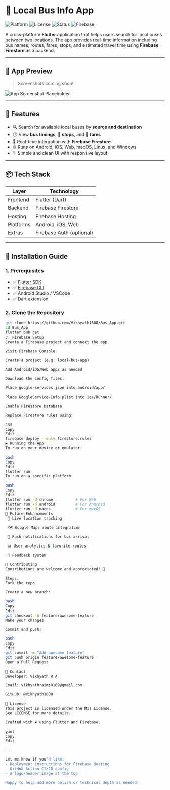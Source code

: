 
# 🚌 Local Bus Info App

![Platform](https://img.shields.io/badge/Platform-Flutter-blue.svg)
![License](https://img.shields.io/github/license/Vikhyath1608/Bus_App)
![Status](https://img.shields.io/badge/Status-In_Progress-yellow)
![Firebase](https://img.shields.io/badge/Firebase-Connected-brightgreen)

A cross-platform **Flutter** application that helps users search for local buses between two locations. The app provides real-time information including bus names, routes, fares, stops, and estimated travel time using **Firebase Firestore** as a backend.

---

## 📱 App Preview

> Screenshots coming soon!

![App Screenshot Placeholder](https://via.placeholder.com/700x400?text=App+Preview+Coming+Soon)

---

## 🚀 Features

- 🔍 Search for available local buses by **source and destination**
- 🕐 View **bus timings**, 🛑 **stops**, and 💸 **fares**
- 🔁 Real-time integration with **Firebase Firestore**
- 🌐 Runs on Android, iOS, Web, macOS, Linux, and Windows
- ✨ Simple and clean UI with responsive layout

---

## 📦 Tech Stack

| Layer     | Technology               |
| --------- | ------------------------ |
| Frontend  | Flutter (Dart)           |
| Backend   | Firebase Firestore       |
| Hosting   | Firebase Hosting         |
| Platforms | Android, iOS, Web        |
| Extras    | Firebase Auth (optional) |

---

## 🔧 Installation Guide

### 1. Prerequisites

- ✅ [Flutter SDK](https://flutter.dev/docs/get-started/install)
- ✅ [Firebase CLI](https://firebase.google.com/docs/cli)
- ✅ Android Studio / VSCode
- ✅ Dart extension

### 2. Clone the Repository

```bash
git clone https://github.com/Vikhyath1608/Bus_App.git
cd Bus_App
flutter pub get
3. Firebase Setup
Create a Firebase project and connect the app.

Visit Firebase Console

Create a project (e.g. local-bus-app)

Add Android/iOS/Web apps as needed

Download the config files:

Place google-services.json into android/app/

Place GoogleService-Info.plist into ios/Runner/

Enable Firestore Database

Replace Firestore rules using:

css
Copy
Edit
firebase deploy --only firestore:rules
▶️ Running the App
To run on your device or emulator:

bash
Copy
Edit
flutter run
To run on a specific platform:

bash
Copy
Edit
flutter run -d chrome          # For Web
flutter run -d android         # For Android
flutter run -d macos           # For macOS
📆 Future Enhancements
 📍 Live location tracking

 🗺 Google Maps route integration

 🔔 Push notifications for bus arrival

 📊 User analytics & favorite routes

 💬 Feedback system

🙌 Contributing
Contributions are welcome and appreciated! 💙

Steps:
Fork the repo

Create a new branch:

bash
Copy
Edit
git checkout -b feature/awesome-feature
Make your changes

Commit and push:

bash
Copy
Edit
git commit -m "Add awesome feature"
git push origin feature/awesome-feature
Open a Pull Request

📧 Contact
Developer: Vikhyath R A

Email: vikhyathraims0109@gmail.com

GitHub: @Vikhyath1608

📜 License
This project is licensed under the MIT License.
See LICENSE for more details.

Crafted with ❤️ using Flutter and Firebase.

yaml
Copy
Edit

---

Let me know if you'd like:
- Deployment instructions for Firebase Hosting
- GitHub Action CI/CD config
- A logo/header image at the top

Happy to help add more polish or technical depth as needed!
```
